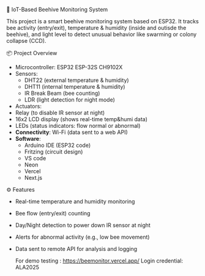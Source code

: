  🐝 IoT-Based Beehive Monitoring System

This project is a smart beehive monitoring system based on ESP32. It tracks bee activity (entry/exit), temperature & humidity (inside and outisde the beehive), and light level to detect unusual behavior like swarming or colony collapse (CCD).

 📦 Project Overview

- Microcontroller: ESP32 ESP-32S CH9102X
- Sensors:
  - DHT22 (external temperature & humidity)
  - DHT11 (internal temperature & humidity)
  - IR Break Beam (bee counting)
  - LDR (light detection for night mode)
- Actuators:
- Relay (to disable IR sensor at night)
- 16x2 LCD display (shows real-time temp&humi data)
- LEDs (status indicators: flow normal or abnormal)
- **Connectivity**: Wi-Fi (data sent to a web API)
- **Software**:
  - Arduino IDE (ESP32 code)
  - Fritzing (circuit design)
  - VS code
  - Neon
  - Vercel
  - Next.js


⚙️ Features

- Real-time temperature and humidity monitoring
- Bee flow (entry/exit) counting
- Day/Night detection to power down IR sensor at night
- Alerts for abnormal activity (e.g., low bee movement)
- Data sent to remote API for analysis and logging

  For demo testing : https://beemonitor.vercel.app/
  Login credential: ALA2025

